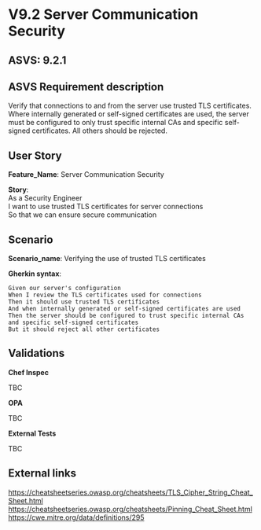 # V9.2 Server Communication Security

## ASVS: 9.2.1

## ASVS Requirement description

Verify that connections to and from the server use trusted TLS
certificates. Where internally generated or self-signed
certificates are used, the server must be configured to only trust
specific internal CAs and specific self-signed certificates. All
others should be rejected.

## User Story

**Feature_Name**: Server Communication Security

**Story**:\
As a Security Engineer\
I want to use trusted TLS certificates for server connections\
So that we can ensure secure communication

## Scenario

**Scenario_name**: Verifying the use of trusted TLS certificates

**Gherkin syntax**:

```gherkin
Given our server's configuration
When I review the TLS certificates used for connections
Then it should use trusted TLS certificates
And when internally generated or self-signed certificates are used
Then the server should be configured to trust specific internal CAs and specific self-signed certificates
But it should reject all other certificates
```

## Validations

**Chef Inspec**

TBC

**OPA**

TBC

**External Tests**

TBC

## External links

<https://cheatsheetseries.owasp.org/cheatsheets/TLS_Cipher_String_Cheat_Sheet.html> \
<https://cheatsheetseries.owasp.org/cheatsheets/Pinning_Cheat_Sheet.html> \
<https://cwe.mitre.org/data/definitions/295>

